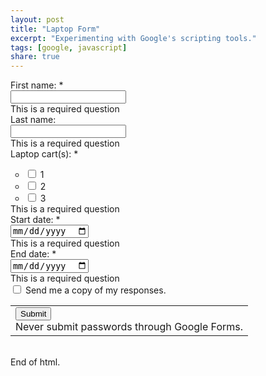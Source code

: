 ```yaml
---
layout: post
title: "Laptop Form"
excerpt: "Experimenting with Google's scripting tools."
tags: [google, javascript]
share: true
---
```

<form action="https://docs.google.com/a/roundrockisd.org/forms/d/1r6F1uqhD_2PqmFZLHedntRtkftF-BFoeB2orTPSMELU/formResponse" method="POST" id="ss-form" target="_self" onsubmit=""><ol role="list" class="ss-question-list" style="padding-left: 0">
<div class="ss-form-question errorbox-good" role="listitem">
<div dir="ltr" class="ss-item ss-item-required ss-text"><div class="ss-form-entry">
<label class="ss-q-item-label" for="entry_1599389208"><div class="ss-q-title">First name: 
<label for="itemView.getDomIdToLabel()" aria-label="(Required field)"></label>
<span class="ss-required-asterisk" aria-hidden="true">*</span></div>
<div class="ss-q-help ss-secondary-text" dir="ltr"></div></label>
<input type="text" name="entry.1599389208" value="" class="ss-q-short" id="entry_1599389208" dir="auto" aria-label="First name:   " aria-required="true" required="" title="">
<div class="error-message" id="1007954879_errorMessage"></div>
<div class="required-message">This is a required question</div>
</div></div></div> <div class="ss-form-question errorbox-good" role="listitem">
<div dir="ltr" class="ss-item  ss-text"><div class="ss-form-entry">
<label class="ss-q-item-label" for="entry_570759437"><div class="ss-q-title">Last name:
</div>
<div class="ss-q-help ss-secondary-text" dir="ltr"></div></label>
<input type="text" name="entry.570759437" value="" class="ss-q-short" id="entry_570759437" dir="auto" aria-label="Last name:  " title="">
<div class="error-message" id="1803518787_errorMessage"></div>
<div class="required-message">This is a required question</div>
</div></div></div> <div class="ss-form-question errorbox-good" role="listitem">
<div dir="ltr" class="ss-item ss-item-required ss-checkbox"><div class="ss-form-entry">
<label class="ss-q-item-label" for="entry_1682313711"><div class="ss-q-title">Laptop cart(s):
<label for="itemView.getDomIdToLabel()" aria-label="(Required field)"></label>
<span class="ss-required-asterisk" aria-hidden="true">*</span></div>
<div class="ss-q-help ss-secondary-text" dir="ltr"></div></label>

<ul class="ss-choices ss-choices-required" role="group" aria-label="Laptop cart(s):  "><li class="ss-choice-item"><label><span class="ss-choice-item-control goog-inline"><input type="checkbox" name="entry.1124001411" value="1" id="group_1124001411_1" role="checkbox" class="ss-q-checkbox" aria-required="true"></span>
<span class="ss-choice-label">1</span>
</label></li> <li class="ss-choice-item"><label><span class="ss-choice-item-control goog-inline"><input type="checkbox" name="entry.1124001411" value="2" id="group_1124001411_2" role="checkbox" class="ss-q-checkbox" aria-required="true"></span>
<span class="ss-choice-label">2</span>
</label></li> <li class="ss-choice-item"><label><span class="ss-choice-item-control goog-inline-block"><input type="checkbox" name="entry.1124001411" value="3" id="group_1124001411_3" role="checkbox" class="ss-q-checkbox" aria-required="true"></span>
<span class="ss-choice-label">3</span>
</label></li></ul>
<div class="error-message" id="1682313711_errorMessage"></div>
<div class="required-message">This is a required question</div></div></div></div> <div class="ss-form-question errorbox-good" role="listitem">
<div dir="ltr" class="ss-item ss-item-required ss-date"><div class="ss-form-entry">
<label class="ss-q-item-label" for="entry_488385253"><div class="ss-q-title">Start date:
<label for="itemView.getDomIdToLabel()" aria-label="(Required field)"></label>
<span class="ss-required-asterisk" aria-hidden="true">*</span></div>
<div class="ss-q-help ss-secondary-text" dir="ltr"></div></label>
<input type="date" name="entry.488385253" value="" class="ss-q-date" dir="auto" id="entry_488385253" aria-label="Start date:  " aria-required="true" required="">
<div class="required-message">This is a required question</div></div></div></div> <div class="ss-form-question errorbox-good" role="listitem">
<div dir="ltr" class="ss-item ss-item-required ss-date"><div class="ss-form-entry">
<label class="ss-q-item-label" for="entry_201653070"><div class="ss-q-title">End date:
<label for="itemView.getDomIdToLabel()" aria-label="(Required field)"></label>
<span class="ss-required-asterisk" aria-hidden="true">*</span></div>
<div class="ss-q-help ss-secondary-text" dir="ltr"></div></label>
<input type="date" name="entry.201653070" value="" class="ss-q-date" dir="auto" id="entry_201653070" aria-label="End date:  " aria-required="true" required="">
<div class="required-message">This is a required question</div></div></div></div>
<input type="hidden" name="draftResponse" value="[,,&quot;7162224230339241445&quot;]
">
<input type="hidden" name="pageHistory" value="0">

<input type="hidden" name="token" value="t-arx0wBAAA.HqsHHKsBl_2AvqG9Pl90Gg.w60INAX-sMAIEnFlRmDYbQ">
<input type="hidden" name="fbzx" value="7162224230339241445">
<div class="ss-send-email-receipt" style="margin-bottom: 4px;" dir="ltr"><label for="emailReceipt" style="display:inline;"><input type="checkbox" name="emailReceipt" value="true" id="emailReceipt">
Send me a copy of my responses.</label></div>
<div class="ss-item ss-navigate"><table id="navigation-table"><tbody><tr><td class="ss-form-entry goog-inline-block" id="navigation-buttons" dir="ltr">
<input type="submit" name="submit" value="Submit" id="ss-submit" class="jfk-button jfk-button-action ">
<div class="ss-password-warning ss-secondary-text">Never submit passwords through Google Forms.</div></td>
</tr></tbody></table></div></ol></form>

<br>
End of html.
